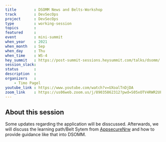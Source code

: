 ```yaml
---
title        : DSOMM News and Belts-Workshop
track        : DevSecOps
project      : DevSecOps
type         : working-session
topics       :
featured     :
event        : mini-summit
when_year    : 2021
when_month   : Sep
when_day     : Thu
when_time    : WS-4
hey_summit   : https://post-summit-sessions.heysummit.com/talks/dsomm/
session_slack:
status       : 
description  :
organizers   :
    - Timo Pagel
youtube_link : https://www.youtube.com/watch?v=UXoalTnDjDA
zoom_link    : https://us06web.zoom.us/j/89035862312?pwd=S05xOTV4RWR2UFoyVHkyNnVia1J0dz09
---
```


## About this session
Some updates regarding the application will be disscussed. Afterwards, we will discuss the learning path/Belt Sytem from [AppsecureNrw](https://github.com/AppSecure-nrw/security-belts) and how to provide guidance like that into DSOMM.
